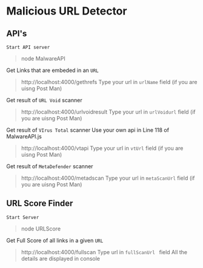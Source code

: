 # Malicious URL Detector

## API's
``` Start API server ```
> node MalwareAPI

Get Links that are embeded in an ` URL `
> http://localhost:4000/gethrefs
 Type your url in ` urlName ` field (if you are uisng Post Man)

Get result of ` URL Void ` scanner
> http://localhost:4000/urlvoidresult
 Type your url in ` urlVoidurl ` field (if you are uisng Post Man)

Get result of ` VIrus Total ` scanner
Use your own api in Line 118 of MalwareAPI.js
> http://localhost:4000/vtapi
 Type your url in ` vtUrl ` field (if you are uisng Post Man)

Get result of ` MetaDefender ` scanner
> http://localhost:4000/metadscan
 Type your url in ` metaScanUrl ` field (if you are uisng Post Man)

## URL Score Finder
``` Start Server ```
> node URLScore

Get Full Score of all links in a given ` URL `

> http://localhost:4000/fullscan
 Type url in  `fullScanUrl ` field
 All the details are displayed in console


